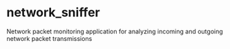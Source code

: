 # network_sniffer
Network packet monitoring application for analyzing incoming and outgoing network packet transmissions
